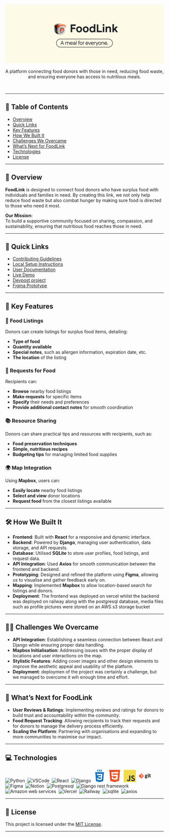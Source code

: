 ![FoodLink Banner](./FoodLink_banner.png)

<p align="center">A platform connecting food donors with those in need, reducing food waste, and ensuring everyone has access to nutritious meals.</p>
<br/>

---

## 📖 Table of Contents
- [Overview](#overview)
- [Quick Links](#quick-links)
- [Key Features](#key-features)
- [How We Built It](#how-we-built-it)
- [Challenges We Overcame](#challenges-we-overcame)
- [What’s Next for FoodLink](#whats-next-for-foodlink)
- [Technologies](#technologies)
- [License](#license)

---

## 🥗 Overview
**FoodLink** is designed to connect food donors who have surplus food with individuals and families in need. By creating this link, we not only help reduce food waste but also combat hunger by making sure food is directed to those who need it most.

**Our Mission:**  
To build a supportive community focused on sharing, compassion, and sustainability, ensuring that nutritious food reaches those in need.

---

## 🔗 Quick Links
- [Contributing Guidelines](CONTRIBUTING.md)  
- [Local Setup Instructions](RUN_LOCALLY.md)
- [User Documentation](https://adorable-rook-1b6.notion.site/Foodlink-User-Documentation-11c89fe1340080a8933cf368e6a8bf02)
- [Live Demo](https://food-link-44cfn6s8s-sushaenis-projects.vercel.app)
- [Devpost project](https://devpost.com/software/foodlink-7p6xym)
- [Figma Prototype](https://www.figma.com/proto/ZQxd67WIsR2CTx7SgZFexv/Foodlink-main?page-id=0%3A1&node-id=0-25&node-type=canvas&viewport=335%2C399%2C0.03&t=wAVQS0nWIcbysccO-1&scaling=scale-down-width&content-scaling=fixed&starting-point-node-id=0%3A25)

---

## 🚀 Key Features
### 🥘 **Food Listings**
Donors can create listings for surplus food items, detailing:
- **Type of food**  
- **Quantity available**  
- **Special notes**, such as allergen information, expiration date, etc.
- **The location** of the listing

### 🤝 **Requests for Food**
Recipients can:
- **Browse** nearby food listings  
- **Make requests** for specific items  
- **Specify** their needs and preferences  
- **Provide additional contact notes** for smooth coordination

### 📚 **Resource Sharing**
Donors can share practical tips and resources with recipients, such as:
- **Food preservation techniques**  
- **Simple, nutritious recipes**  
- **Budgeting tips** for managing limited food supplies

### 🌍 **Map Integration**
Using **Mapbox**, users can:
- **Easily locate** nearby food listings  
- **Select and view** donor locations  
- **Request food** from the closest listings available

---

## 🛠 How We Built It
- **Frontend**: Built with **React** for a responsive and dynamic interface.
- **Backend**: Powered by **Django**, managing user authentication, data storage, and API requests.
- **Database**: Utilised **SQLite** to store user profiles, food listings, and request data.
- **API Integration**: Used **Axios** for smooth communication between the frontend and backend.
- **Prototyping**: Designed and refined the platform using **Figma**, allowing us to visualise and gather feedback early on.
- **Mapping**: Implemented **Mapbox** to allow location-based search for listings and donors.
- **Deployment**: The frontend was deployed on vercel whilst the backend was deployed on railway along with the postgresql database, media files such as profile pictures were stored on an AWS s3 storage bucket

---

## 🧗‍♂️ Challenges We Overcame
- **API Integration**: Establishing a seamless connection between React and Django while ensuring proper data handling.
- **Mapbox Initialisation**: Addressing issues with the proper display of locations and user interactions on the map.
- **Stylistic Features**: Adding cover images and other design elements to improve the aesthetic appeal and usability of the platform.
- **Deployment**: deploymen of the project was certainly a challenge, but we managed to overcome it wih enough time and effort.

---

## 🌟 What’s Next for FoodLink
- **User Reviews & Ratings**: Implementing reviews and ratings for donors to build trust and accountability within the community.
- **Food Request Tracking**: Allowing recipients to track their requests and for donors to manage the delivery process efficiently.
- **Scaling the Platform**: Partnering with organisations and expanding to more communities to maximise our impact.

---

## 💻 Technologies
<div>
  <img src="https://cdn.jsdelivr.net/gh/devicons/devicon@latest/icons/python/python-original.svg" title="Python" alt="Python" width="40" height="40"/>&nbsp;
  <img src="https://cdn.jsdelivr.net/gh/devicons/devicon@latest/icons/vscode/vscode-original.svg" title="VSCode" alt="VSCode" width="40" height="40"/>&nbsp;
  <img src="https://cdn.jsdelivr.net/gh/devicons/devicon@latest/icons/react/react-original.svg" title="React" alt="React" width="40" height="40"/>&nbsp;
  <img src="https://cdn.jsdelivr.net/gh/devicons/devicon@latest/icons/django/django-plain.svg" title="Django" alt="Django" width="40" height="40"/>&nbsp;
  <img src="https://github.com/devicons/devicon/blob/master/icons/css3/css3-plain-wordmark.svg"  title="CSS3" alt="CSS" width="40" height="40"/>&nbsp;
  <img src="https://github.com/devicons/devicon/blob/master/icons/html5/html5-original.svg" title="HTML5" alt="HTML" width="40" height="40"/>&nbsp;
  <img src="https://github.com/devicons/devicon/blob/master/icons/javascript/javascript-original.svg" title="JavaScript" alt="JavaScript" width="40" height="40"/>&nbsp;
  <img src="https://github.com/devicons/devicon/blob/master/icons/git/git-original-wordmark.svg" title="Git" alt="Git" width="40" height="40"/>&nbsp;
  <img src="https://cdn.jsdelivr.net/gh/devicons/devicon@latest/icons/figma/figma-original.svg" title="Figma" alt="Figma" width="40" height="40" />&nbsp;
  <img src="https://cdn.jsdelivr.net/gh/devicons/devicon@latest/icons/notion/notion-original.svg" title="Notion" alt="Notion" width="40" height="40" />&nbsp;
  <img src="https://cdn.jsdelivr.net/gh/devicons/devicon@latest/icons/postgresql/postgresql-original.svg" title="Postgresql" alt="Postgresql" width="40" height="40" />&nbsp;
  <img src="https://cdn.jsdelivr.net/gh/devicons/devicon@latest/icons/djangorest/djangorest-original.svg" title="Django rest framework" alt="Django rest framework" width="40" height="40" />&nbsp;
  <img src="https://cdn.jsdelivr.net/gh/devicons/devicon@latest/icons/amazonwebservices/amazonwebservices-plain-wordmark.svg" title="Amazon Web services" alt="Amazon web services" width="40" height="40" />&nbsp;
  <img src="https://cdn.jsdelivr.net/gh/devicons/devicon@latest/icons/vercel/vercel-original.svg" title="Vercel" alt="Vercel" width="40" height="40" />&nbsp;
  <img src="https://cdn.jsdelivr.net/gh/devicons/devicon@latest/icons/railway/railway-original.svg" title="Railway" alt="Railway" width="40" height="40" />&nbsp;
  <img src="https://cdn.jsdelivr.net/gh/devicons/devicon@latest/icons/sqlite/sqlite-original.svg" title="Sqlite" alt="sqlite" width="40" height="40"/>&nbsp;
  <img src="https://cdn.jsdelivr.net/gh/devicons/devicon@latest/icons/axios/axios-plain.svg" title="axios" alt="axios" width="40" height="40"/>&nbsp;
          
          
          
          
</div>

---

## 📝 License
This project is licensed under the [MIT License](LICENSE).

---
